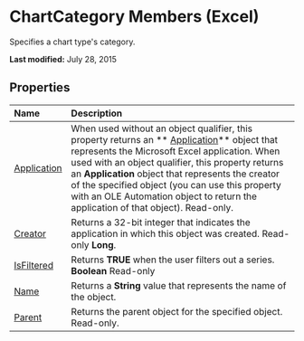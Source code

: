 
# ChartCategory Members (Excel)
Specifies a chart type's category.

 **Last modified:** July 28, 2015


## Properties



|**Name**|**Description**|
|:-----|:-----|
| [Application](8515a380-5856-584d-255e-75e7778380ee.md)|When used without an object qualifier, this property returns an  ** [Application](19b73597-5cf9-4f56-8227-b5211f657f6f.md)** object that represents the Microsoft Excel application. When used with an object qualifier, this property returns an **Application** object that represents the creator of the specified object (you can use this property with an OLE Automation object to return the application of that object). Read-only.|
| [Creator](2e9f59f5-bfd2-9518-f34a-705216b85c3f.md)|Returns a 32-bit integer that indicates the application in which this object was created. Read-only  **Long**.|
| [IsFiltered](1bf69302-7c43-3db2-1f11-6c0a72f3886e.md)|Returns  **TRUE** when the user filters out a series. **Boolean** Read-only|
| [Name](74134ec0-7715-47ce-2000-b60c4d73683e.md)|Returns a  **String** value that represents the name of the object.|
| [Parent](746d957a-d3a6-1900-fbf0-6e9a2069e9ea.md)|Returns the parent object for the specified object. Read-only.|
